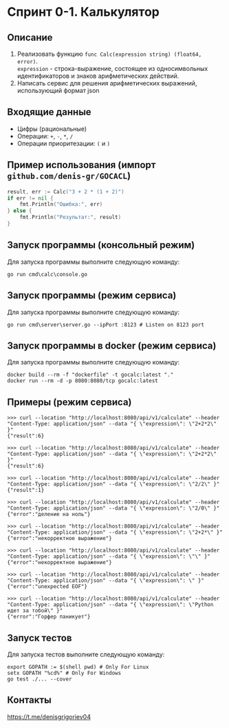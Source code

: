 # Спринт 0-1. Калькулятор

## Описание
1. Реализовать функцию `func Calc(expression string) (float64, error)`.  
`expression` - строка-выражение, состоящее из односимвольных идентификаторов и знаков арифметических действий.
2. Написать сервис для решения арифметических выражений, использующий формат json

## Входящие данные
- Цифры (рациональные)
- Операции: `+`, `-`, `*`, `/`
- Операции приоритезации: `(` и `)`

## Пример использования (импорт `github.com/denis-gr/GOCACL`)
```go
result, err := Calc("3 + 2 * (1 + 2)")
if err != nil {
    fmt.Println("Ошибка:", err)
} else {
    fmt.Println("Результат:", result)
}
```

## Запуск программы (консольный режим)
Для запуска программы выполните следующую команду:
```shell
go run cmd\calc\console.go
```

## Запуск программы (режим cервиса)
Для запуска программы выполните следующую команду:
```shell
go run cmd\server\server.go --ipPort :8123 # Listen on 8123 port
```

## Запуск программы в docker (режим cервиса)
Для запуска программы выполните следующую команду:
```shell
docker build --rm -f "dockerfile" -t gocalc:latest "." 
docker run --rm -d -p 8080:8080/tcp gocalc:latest
```

## Примеры (режим cервиса)
```shell
>>> curl --location "http://localhost:8080/api/v1/calculate" --header "Content-Type: application/json" --data "{ \"expression\": \"2+2*2\" }"
{"result":6}

>>> curl --location "http://localhost:8080/api/v1/calculate" --header "Content-Type: application/json" --data "{ \"expression\": \"2+2*2\" }"
{"result":6}

>>> curl --location "http://localhost:8080/api/v1/calculate" --header "Content-Type: application/json" --data "{ \"expression\": \"2/2\" }" 
{"result":1}

>>> curl --location "http://localhost:8080/api/v1/calculate" --header "Content-Type: application/json" --data "{ \"expression\": \"2/0\" }"
{"error":"деление на ноль"}

>>> curl --location "http://localhost:8080/api/v1/calculate" --header "Content-Type: application/json" --data "{ \"expression\": \"2+2*\" }" 
{"error":"некорректное выражение"}

>>> curl --location "http://localhost:8080/api/v1/calculate" --header "Content-Type: application/json" --data "{ \"expression\": \"\" }"
{"error":"некорректное выражение"}

>>> curl --location "http://localhost:8080/api/v1/calculate" --header "Content-Type: application/json" --data "{ \"expression\": \" }"
{"error":"unexpected EOF"}

>>> curl --location "http://localhost:8080/api/v1/calculate" --header "Content-Type: application/json" --data "{ \"expression\": \"Python идет за тобой\" }"
{"error":"Горфер паникует"}
```

## Запуск тестов
Для запуска тестов выполните следующую команду:
```shell
export GOPATH := $(shell pwd) # Only For Linux
setx GOPATH "%cd%" # Only For Windows
go test ./... --cover
```

## Контакты
https://t.me/denisgrigoriev04
